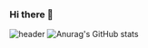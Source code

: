 ### Hi there 👋

<!--
**JY0514/JY0514** is a ✨ _special_ ✨ repository because its `README.md` (this file) appears on your GitHub profile.

Here are some ideas to get you started:

- 🔭 I’m currently working on ...
- 🌱 I’m currently learning ...
- 👯 I’m looking to collaborate on ...
- 🤔 I’m looking for help with ...
- 💬 Ask me about ...
- 📫 How to reach me: ...
- 😄 Pronouns: ...
- ⚡ Fun fact: ...
-->
![header](https://capsule-render.vercel.app/api?type=wave&color=random&height=300&section=header&text=JY's%20Page&fontSize=80)
![Anurag's GitHub stats](https://github-readme-stats.vercel.app/api?username=JY0514&show_icons=true&theme=radical)
